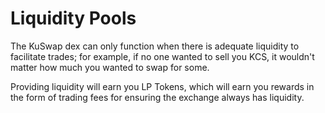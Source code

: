 # Liquidity Pools

The KuSwap dex can only function when there is adequate liquidity to facilitate trades; for example, if no one wanted to sell you KCS, it wouldn't matter how much you wanted to swap for some. 

Providing liquidity will earn you LP Tokens, which will earn you rewards in the form of trading fees for ensuring the exchange always has liquidity.

